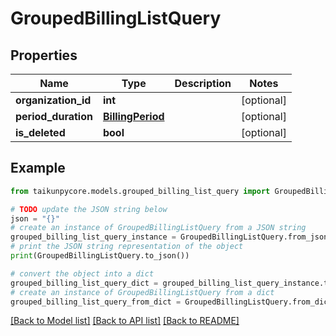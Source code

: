 # GroupedBillingListQuery


## Properties

Name | Type | Description | Notes
------------ | ------------- | ------------- | -------------
**organization_id** | **int** |  | [optional] 
**period_duration** | [**BillingPeriod**](BillingPeriod.md) |  | [optional] 
**is_deleted** | **bool** |  | [optional] 

## Example

```python
from taikunpycore.models.grouped_billing_list_query import GroupedBillingListQuery

# TODO update the JSON string below
json = "{}"
# create an instance of GroupedBillingListQuery from a JSON string
grouped_billing_list_query_instance = GroupedBillingListQuery.from_json(json)
# print the JSON string representation of the object
print(GroupedBillingListQuery.to_json())

# convert the object into a dict
grouped_billing_list_query_dict = grouped_billing_list_query_instance.to_dict()
# create an instance of GroupedBillingListQuery from a dict
grouped_billing_list_query_from_dict = GroupedBillingListQuery.from_dict(grouped_billing_list_query_dict)
```
[[Back to Model list]](../README.md#documentation-for-models) [[Back to API list]](../README.md#documentation-for-api-endpoints) [[Back to README]](../README.md)


